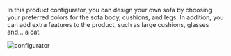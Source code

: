 In this product configurator, you can design your own sofa by choosing your preferred colors for the sofa body, cushions, and legs. In addition, you can add extra features to the product, such as large cushions, glasses and... a cat.

![configurator](https://user-images.githubusercontent.com/78381060/139956769-d938db55-7fdb-4893-b875-127af5783ebb.jpg)
